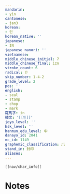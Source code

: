 ```yaml
---
mandarin:
- yìn
cantonese:
- jan3
korean:
- 인
korean_native: ''
japanese:
- IN
japanese_nanori: ''
vietnamese:
middle_chinese_initial: ʔ
middle_chinese_final: iɪn
stroke_count: 6
radical: 卩
skip_number: 1-4-2
grade_level: 2
pos: ''
english:
- seal
- stamp
- chop
- mark
羅馬字: in
韓文: '[[인]]'
joyo_level: ''
hsk_level: ''
hanmun_edu_level: 中
danayo_id: 2041
mc_id: 1149
graphemic_classification: 爪
stand_in: 封印
aliases:
---
```

```meta-bind-embed
[[nav/char_info]]
```

# Notes
